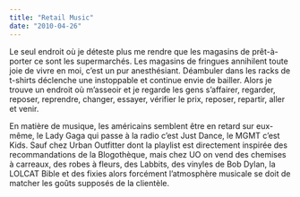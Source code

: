 ```yaml
---
title: "Retail Music"
date: "2010-04-26"
---
```


Le seul endroit où je déteste plus me rendre que les magasins de prêt-à-porter ce sont les supermarchés. Les magasins de fringues annihilent toute joie de vivre en moi, c’est un pur anesthésiant. Déambuler dans les racks de t-shirts déclenche une instoppable et continue envie de bailler. Alors je trouve un endroit où m’asseoir et je regarde les gens s’affairer, regarder, reposer, reprendre, changer, essayer, vérifier le prix, reposer, repartir, aller et venir.

En matière de musique, les américains semblent être en retard sur eux-même, le Lady Gaga qui passe à la radio c’est Just Dance, le MGMT c’est Kids. Sauf chez Urban Outfitter dont la playlist est directement inspirée des recommandations de la Blogothèque, mais chez UO on vend des chemises à carreaux, des robes à fleurs, des Labbits, des vinyles de Bob Dylan, la LOLCAT Bible et des fixies alors forcément l’atmosphère musicale se doit de matcher les goûts supposés de la clientèle.
